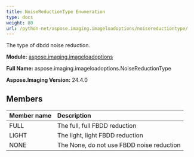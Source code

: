```yaml
---
title: NoiseReductionType Enumeration
type: docs
weight: 80
url: /python-net/aspose.imaging.imageloadoptions/noisereductiontype/
---
```


The type of dbdd noise reduction.

**Module:** [aspose.imaging.imageloadoptions](/imaging/python-net/aspose.imaging.imageloadoptions/)

**Full Name:** aspose.imaging.imageloadoptions.NoiseReductionType

**Aspose.Imaging Version:** 24.4.0

## **Members**
| **Member name** | **Description** |
| :- | :- |
| FULL | The full, full FBDD reduction |
| LIGHT | The light, light FBDD reduction |
| NONE | The None, do not use FBDD noise reduction |
